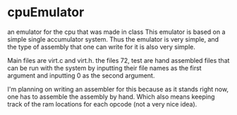 # cpuEmulator
an emulator for the cpu that was made in class
This emulator is based on a simple single accumulator system. Thus the emulator is very simple, and the type of assembly that one can write for it is also very simple.

Main files are virt.c and virt.h. the files 72, test are hand assembled files that can be run with the system by inputting their file names as the first argument and inputting 0 as the second argument.

I'm planning on writing an assembler for this because as it stands right now, one has to assemble the assembly by hand. Which also means keeping track of the ram locations for each opcode (not a very nice idea).
